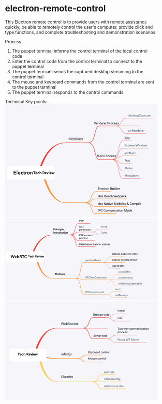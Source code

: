 # electron-remote-control
This Electron remote control is to provide users with remote assistance quickly, be able to remotely control the user's computer, provide click and type functions, and complete troubleshooting and demonstration scenarios.

Process
1. The puppet terminal informs the control terminal of the local control code
2. Enter the control code from the control terminal to connect to the puppet terminal
3. The puppet termianl sends the captured desktop streaming to the control terminal
4. The mouse and keyboard commands from the control terminal are sent to the puppet terminal 
5. The puppet terminal responds to the control commands

Technical Key points:
![1](/resources/Tech1.png)
![2](/resources/Tech2.png)
![3](/resources/Tech3.png)